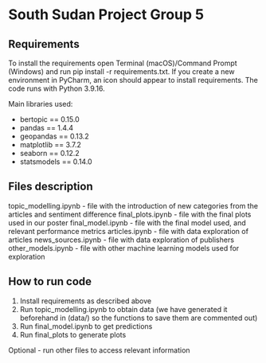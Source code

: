 # South Sudan Project Group 5

## Requirements
To install the requirements open Terminal (macOS)/Command Prompt (Windows) and run pip install -r requirements.txt. If you create a new environment in PyCharm, an icon should appear to install requirements. The code runs with Python 3.9.16.

Main libraries used:
- bertopic == 0.15.0 
- pandas == 1.4.4 
- geopandas == 0.13.2 
- matplotlib == 3.7.2 
- seaborn == 0.12.2
- statsmodels == 0.14.0 


## Files description

topic_modelling.ipynb - file with the introduction of new categories from the articles and sentiment difference
final_plots.ipynb - file with the final plots used in our poster
final_model.ipynb - file with the final model used, and relevant performance metrics
articles.ipynb - file with data exploration of articles
news_sources.ipynb - file with data exploration of publishers
other_models.ipynb - file with other machine learning models used for exploration

## How to run code

1. Install requirements as described above
2. Run topic_modelling.ipynb to obtain data (we have generated it beforehand in (data/) so the functions to save them are commented out)
3. Run final_model.ipynb to get predictions 
4. Run final_plots to generate plots

Optional - run other files to access relevant information



